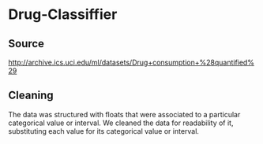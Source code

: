 # Drug-Classiffier 

## Source
http://archive.ics.uci.edu/ml/datasets/Drug+consumption+%28quantified%29 

## Cleaning
The data was structured with floats that were associated to a particular categorical value or interval. We cleaned the data for readability of it, substituting each value for its categorical value or interval.